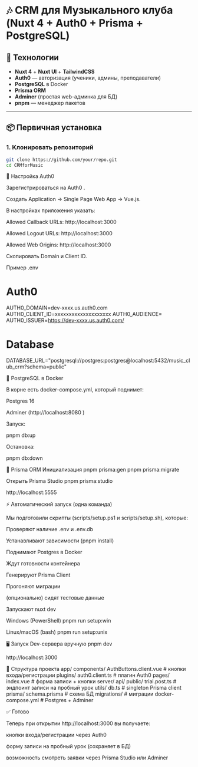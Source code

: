 # 🎶 CRM для Музыкального клуба (Nuxt 4 + Auth0 + Prisma + PostgreSQL)

## 🚀 Технологии

- **Nuxt 4** + **Nuxt UI** + **TailwindCSS**
- **Auth0** — авторизация (ученики, админы, преподаватели)
- **PostgreSQL** в Docker
- **Prisma ORM**
- **Adminer** (простая web-админка для БД)
- **pnpm** — менеджер пакетов

---

## 📦 Первичная установка

### 1. Клонировать репозиторий

```bash
git clone https://github.com/your/repo.git
cd CRMforMusic
```

🔑 Настройка Auth0

Зарегистрироваться на Auth0
.

Создать Application → Single Page Web App → Vue.js.

В настройках приложения указать:

Allowed Callback URLs: http://localhost:3000

Allowed Logout URLs: http://localhost:3000

Allowed Web Origins: http://localhost:3000

Скопировать Domain и Client ID.

Пример .env

# Auth0

AUTH0_DOMAIN=dev-xxxx.us.auth0.com
AUTH0_CLIENT_ID=xxxxxxxxxxxxxxxxxxxx
AUTH0_AUDIENCE=
AUTH0_ISSUER=https://dev-xxxx.us.auth0.com/

# Database

DATABASE_URL="postgresql://postgres:postgres@localhost:5432/music_club_crm?schema=public"

🐘 PostgreSQL в Docker

В корне есть docker-compose.yml, который поднимет:

Postgres 16

Adminer (http://localhost:8080
)

Запуск:

pnpm db:up

Остановка:

pnpm db:down

🔧 Prisma ORM
Инициализация
pnpm prisma:gen
pnpm prisma:migrate

Открыть Prisma Studio
pnpm prisma:studio

http://localhost:5555

⚡ Автоматический запуск (одна команда)

Мы подготовили скрипты (scripts/setup.ps1 и scripts/setup.sh), которые:

Проверяют наличие .env и .env.db

Устанавливают зависимости (pnpm install)

Поднимают Postgres в Docker

Ждут готовности контейнера

Генерируют Prisma Client

Прогоняют миграции

(опционально) сидят тестовые данные

Запускают nuxt dev

Windows (PowerShell)
pnpm run setup:win

Linux/macOS (bash)
pnpm run setup:unix

🖥️ Запуск Dev-сервера вручную
pnpm dev

http://localhost:3000

📂 Структура проекта
app/
components/
AuthButtons.client.vue # кнопки входа/регистрации
plugins/
auth0.client.ts # плагин Auth0
pages/
index.vue # форма записи + кнопки
server/
api/
public/
trial.post.ts # эндпоинт записи на пробный урок
utils/
db.ts # singleton Prisma client
prisma/
schema.prisma # схема БД
migrations/ # миграции
docker-compose.yml # Postgres + Adminer

✅ Готово

Теперь при открытии http://localhost:3000
вы получаете:

кнопки входа/регистрации через Auth0

форму записи на пробный урок (сохраняет в БД)

возможность смотреть заявки через Prisma Studio или Adminer
